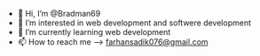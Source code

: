 - 👋 Hi, I’m @Bradman69
- 👀 I’m interested in web development and softwere development
- 🌱 I’m currently learning web development
- 📫 How to reach me --> farhansadik076@gmail.com
